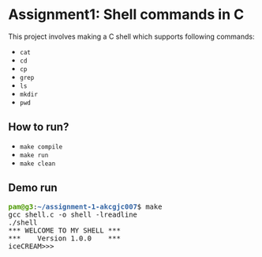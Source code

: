 # Assignment1: Shell commands in C
This project involves making a C shell which supports following commands:
 - `cat`
 - `cd`
 - `cp`
 - `grep`
 - `ls`
 - `mkdir`
 - `pwd`

## How to run?
 - `make compile` 
 - `make run`
 - `make clean` 
## Demo run
<pre><font color="#4E9A06"><b>pam@g3</b></font>:<font color="#3465A4"><b>~/assignment-1-akcgjc007</b></font>$ make
gcc shell.c -o shell -lreadline
./shell
*** WELCOME TO MY SHELL ***
***    Version 1.0.0    ***
iceCREAM&gt;&gt;&gt;
</pre>